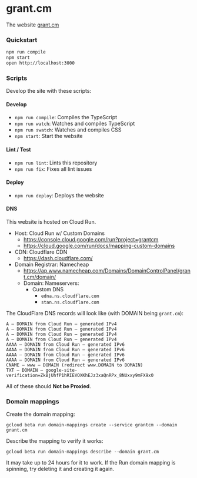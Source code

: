 # grant.cm

The website [grant.cm](http://grant.cm)

### Quickstart

```sh
npm run compile
npm start
open http://localhost:3000
```

### Scripts

Develop the site with these scripts:

#### Develop

- `npm run compile`: Compiles the TypeScript
- `npm run watch`: Watches and compiles TypeScript
- `npm run swatch`: Watches and compiles CSS
- `npm start`: Start the website

#### Lint / Test

- `npm run lint`: Lints this repository
- `npm run fix`: Fixes all lint issues

#### Deploy

- `npm run deploy`: Deploys the website

#### DNS

This website is hosted on Cloud Run.

- Host: Cloud Run w/ Custom Domains
  - https://console.cloud.google.com/run?project=grantcm
  - https://cloud.google.com/run/docs/mapping-custom-domains
- CDN: Cloudflare CDN
  - https://dash.cloudflare.com/
- Domain Registrar: Namecheap
  - https://ap.www.namecheap.com/Domains/DomainControlPanel/grant.cm/domain/
  - Domain: Nameservers:
    - Custom DNS
      - `edna.ns.cloudflare.com`
      - `stan.ns.cloudflare.com`

The CloudFlare DNS records will look like (with DOMAIN being `grant.cm`):

```
A – DOMAIN from Cloud Run – generated IPv4
A – DOMAIN from Cloud Run – generated IPv4
A – DOMAIN from Cloud Run – generated IPv4
A – DOMAIN from Cloud Run – generated IPv4
AAAA – DOMAIN from Cloud Run – generated IPv6
AAAA – DOMAIN from Cloud Run – generated IPv6
AAAA – DOMAIN from Cloud Run – generated IPv6
AAAA – DOMAIN from Cloud Run – generated IPv6
CNAME – www – DOMAIN (redirect www.DOMAIN to DOMAIN)
TXT – DOMAIN – google-site-verification=ZkBjUhfP1hRIEVOXKhEJz3xaQnRPx_8NUxxy9mFX9x0
```

All of these should **Not be Proxied**.

### Domain mappings

Create the domain mapping:

```
gcloud beta run domain-mappings create --service grantcm --domain grant.cm
```

Describe the mapping to verify it works:

```
gcloud beta run domain-mappings describe --domain grant.cm
```

It may take up to 24 hours for it to work. If the Run domain mapping is spinning, try deleting it and creating it again.
